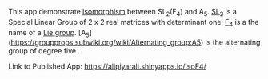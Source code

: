 This app demonstrate [isomorphism](https://en.wikipedia.org/wiki/Group_isomorphism) between SL<sub>2</sub>(F<sub>4</sub>) and A<sub>5</sub>.
[SL<sub>2</sub>](https://en.wikipedia.org/wiki/SL2(R)) is a Special Linear Group of 2 x 2 real matrices with determinant one.
[F<sub>4</sub>](https://en.wikipedia.org/wiki/F4_(mathematics)) is a the name of a [Lie group](https://en.wikipedia.org/wiki/Lie_group).
[A<sub>5</sub>] (https://groupprops.subwiki.org/wiki/Alternating_group:A5) is the alternating group of degree five. 

Link to Published App: https://alipiyarali.shinyapps.io/IsoF4/